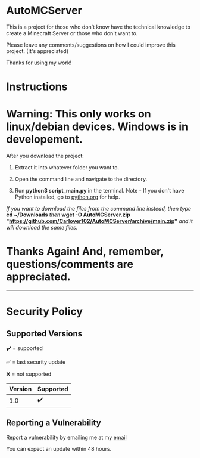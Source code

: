 # AutoMCServer

This is a project for those who don't know have the technical knowledge to create a Minecraft Server or those who don't want to.

Please leave any comments/suggestions on how I could improve this project. (It's appreciated)

Thanks for using my work!

# Instructions

# **Warning: This only works on linux/debian devices**.  Windows is in developement.

After you download the project:
1. Extract it into whatever folder you want to.

2. Open the command line and navigate to the directory.

3. Run **python3 script_main.py** in the terminal. Note - If you don't have Python installed, go to [python.org](https://www.python.org/downloads/) for help.

*If you want to download the files from the command line instead, then type* **cd ~/Downloads** *then* **wget -O AutoMCServer.zip "https://github.com/Carlover102/AutoMCServer/archive/main.zip"** *and it will download the same files.*

# Thanks Again! And, remember, questions/comments are appreciated.


________________________________________________________________________________________________________________________


# Security Policy

## Supported Versions

:heavy_check_mark: = supported

:white_check_mark: = last security update

:x: = not supported

| Version | Supported          |
| ------- | ------------------ |
|   1.0   | :heavy_check_mark: |


## Reporting a Vulnerability

Report a vulnerability by emailing me at my [email](mailto:zmanmustang2017@gmail.com)

You can expect an update within 48 hours.
